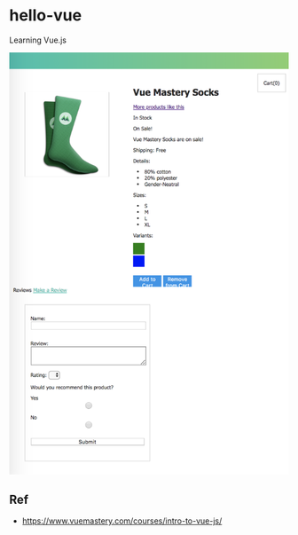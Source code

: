 # hello-vue
Learning Vue.js

<img src="./output.png" alt="Vue js" title="サンプル">


## Ref
- https://www.vuemastery.com/courses/intro-to-vue-js/
